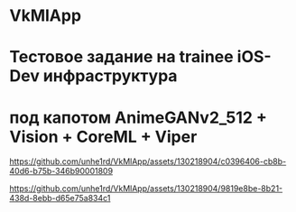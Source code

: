 # VkMlApp
# Тестовое задание на trainee iOS-Dev инфраструктура
# под капотом AnimeGANv2_512 + Vision + CoreML + Viper


https://github.com/unhe1rd/VkMlApp/assets/130218904/c0396406-cb8b-40d6-b75b-346b90001809

https://github.com/unhe1rd/VkMlApp/assets/130218904/9819e8be-8b21-438d-8ebb-d65e75a834c1


